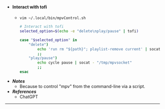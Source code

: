 - #### Interact with tofi
    - `vim ~/.local/bin/mpvControl.sh`
      ```bash
      # Interact with tofi
      selected_option=$(echo -e "delete\nplay/pause" | tofi)
      
      case "$selected_option" in
          "delete")
              echo 'run rm "${path}"; playlist-remove current' | socat - "/tmp/mpvsocket"
              ;;
          "play/pause")
              echo cycle pause | socat - "/tmp/mpvsocket"
              ;;
      esac
      ```
- ***Notes***
    - Because to control "mpv" from the command-line via a script.
- ***References***
    - ChatGPT
- ---
